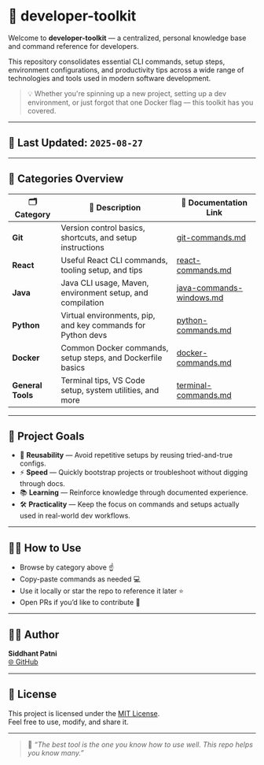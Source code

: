 # 🚀 developer-toolkit

Welcome to **developer-toolkit** — a centralized, personal knowledge base and command reference for developers.

This repository consolidates essential CLI commands, setup steps, environment configurations, and productivity tips across a wide range of technologies and tools used in modern software development.

> 💡 Whether you're spinning up a new project, setting up a dev environment, or just forgot that one Docker flag — this toolkit has you covered.

---

## 📅 Last Updated: `2025-08-27`

---

## 📁 Categories Overview

| 🗂️ Category        | 📄 Description                                              | 🔗 Documentation Link                                       |
|--------------------|-------------------------------------------------------------|-------------------------------------------------------------|
| **Git**            | Version control basics, shortcuts, and setup instructions   | [git-commands.md](./Git/git-commands.md)                    |
| **React**          | Useful React CLI commands, tooling setup, and tips          | [react-commands.md](./React/react-commands.md)              |
| **Java**           | Java CLI usage, Maven, environment setup, and compilation   | [java-commands-windows.md](./Java/java-commands-windows.md)                 |
| **Python**         | Virtual environments, pip, and key commands for Python devs | [python-commands.md](./Python/python-commands.md)           |
| **Docker**         | Common Docker commands, setup steps, and Dockerfile basics  | [docker-commands.md](./DOCKER/docker-commands.md)           |
| **General Tools**  | Terminal tips, VS Code setup, system utilities, and more    | [terminal-commands.md](./General%20Tools/terminal-commands.md) |

---

## 🎯 Project Goals

- 🔁 **Reusability** — Avoid repetitive setups by reusing tried-and-true configs.
- ⚡ **Speed** — Quickly bootstrap projects or troubleshoot without digging through docs.
- 📚 **Learning** — Reinforce knowledge through documented experience.
- 🛠️ **Practicality** — Keep the focus on commands and setups actually used in real-world dev workflows.

---

## 🙋‍♂️ How to Use

- Browse by category above ☝️
- Copy-paste commands as needed 💻
- Use it locally or star the repo to reference it later ⭐
- Open PRs if you’d like to contribute 🔧

---

## 🧑‍💻 Author

**Siddhant Patni**  
[🌐 GitHub](https://github.com/siddhantpatni0407)

---

## 📜 License

This project is licensed under the [MIT License](./LICENSE).  
Feel free to use, modify, and share it.

---

> 🧠 _“The best tool is the one you know how to use well. This repo helps you know many.”_
